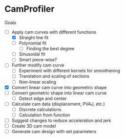 # CamProfiler

Goals
-   [ ] Apply cam curves with different functions
    -   [X] Straight line fit
    -   [ ] Polynomial fit
        -   [ ] Finding the best degree
    -   [ ] Sinusoidal fit
    -   [ ] Smart piece-wise?
-   [ ] Further modify cam curve
    -   [ ] Experiment with different kernels for smoothening
    -   [ ] Translation and scaling of sections
    -   [ ] Non-linear scaling
-   [X] Convert linear cam curve into geometric shape
-   [ ] Convert geometric shape into linear cam curve
    -   [ ] Detect edge and center
-   [ ] Calculate cam data (displacement, PVAJ, etc.)
    -   [ ] Discrete calculations
    -   [ ] Calculation from function
-   [ ] Suggest changes to reduce acceleration and jerk
-   [ ] Create 3D cam model 
-   [ ] Generate cam design with set parameters
